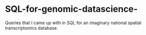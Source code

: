 # SQL-for-genomic-datascience-
Queries that I came up with in SQL for an imaginary national spatial transcriptomics database.  
